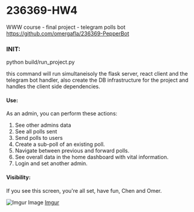 # 236369-HW4
 WWW course - final project - telegram polls bot
https://github.com/omergafla/236369-PepperBot

### INIT:
python build/run_project.py

this command will run simultaneisoly the flask server, react client and the telegram bot handler, also create the DB infrastructure for the project and handles the client side dependencies.

#### Use:
As an admin, you can perform these actions:
1. See other admins data
2. See all polls sent
3. Send polls to users
4. Create a sub-poll of an existing poll.
5. Navigate between previous and forward polls.
6. See overall data in the home dashboard with vital information.
7. Login and set another admin.

#### Visibility:
If you see this screen, you're all set, have fun,
Chen and Omer.


![Imgur Image](https://i.imgur.com/A4aoLyV.jpg)
[Imgur](https://i.imgur.com/A4aoLyV.jpg)
